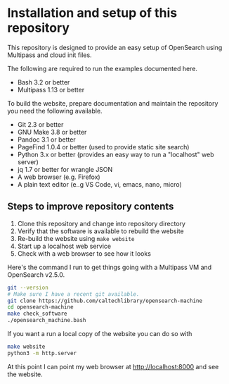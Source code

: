 
# Installation and setup of this repository

This repository is designed to provide an easy setup of OpenSearch using Multipass and cloud init files.

The following are required to run the examples documented here.

- Bash 3.2 or better
- Multipass 1.13 or better

To build the website, prepare documentation and maintain the repository you need the following
available.

- Git 2.3 or better
- GNU Make 3.8 or better
- Pandoc 3.1 or better
- PageFind 1.0.4 or better (used to provide static site search)
- Python 3.x or better (provides an easy way to run a "localhost" web server)
- jq 1.7 or better for wrangle JSON
- A web browser (e.g. Firefox)
- A plain text editor (e..g VS Code, vi, emacs, nano, micro)

## Steps to improve repository contents

1. Clone this repository and change into repository directory
2. Verify that the software is available to rebuild the website
3. Re-build the website using `make website`
4. Start up a localhost web service
5. Check with a web browser to see how it looks

Here's the command I run to get things going with a Multipass VM
and OpenSearch v2.5.0.

~~~sh
git --version
# Make sure I have a recent git available.
git clone https://github.com/caltechlibrary/opensearch-machine
cd opensearch-machine
make check_software
./opensearch_machine.bash
~~~

If you want a run a local copy of the website you can do so with

~~~sh
make website
python3 -m http.server
~~~

At this point I can point my web browser at <http://localhost:8000> and see the
website.

